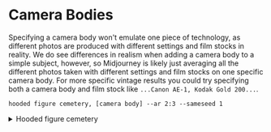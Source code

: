 # Camera Bodies

Specifying a camera body won't emulate one piece of technology, as different photos are produced with different settings and film stocks in reality. We do see differences in realism when adding a camera body to a simple subject, however, so Midjourney is likely just averaging all the different photos taken with different settings and film stocks on one specific camera body. For more specific vintage results you could try specifying both a camera body and film stock like `...Canon AE-1, Kodak Gold 200...`.

`hooded figure cemetery, [camera body] --ar 2:3 --sameseed 1`

<details><summary>Hooded figure cemetery</summary>
<p>

**Canon 7s**
![Canon 7s](/camerabodies/images/hidden_figure_cemetery_Canon_7s.png)

**Canon AE-1**
![Canon AE-1](/camerabodies/images/hidden_figure_cemetery_Canon_AE-1.png)

**Hasselblad 500cm**
![Hasselblad 500cm](/camerabodies/images/hidden_figure_cemetery_Hasselblad_500cm.png)

**Leica A**
![Leica A](/camerabodies/images/hidden_figure_cemetery_Leica_A.png)

**Leica M3**
![Leica M3](/camerabodies/images/hidden_figure_cemetery_Leica_M3.png)

**Leica M6**
![Leica M6](/camerabodies/images/hidden_figure_cemetery_Leica_M6.png)

**Mamiya RZ67**
![Mamiya RZ67](/camerabodies/images/hidden_figure_cemetery_Mamiya_RZ67.png)

**Minolta X-700**
![Minolta X-700](/camerabodies/images/hidden_figure_cemetery_Minolta_X-700.png)

**Nikon F2**
![Nikon F2](/camerabodies/images/hidden_figure_cemetery_Nikon_F2.png)

**Olympus XA**
![Olympus XA](/camerabodies/images/hidden_figure_cemetery_Olympus_XA.png)

**Rolleiflex 3.5F**
![Rolleiflex 3.5F](/camerabodies/images/hidden_figure_cemetery_Rolleiflex_3_5F.png)

**Yashica T4**
![Yashica T4](/camerabodies/images/hidden_figure_cemetery_Yashica_T4.png)

</p>
